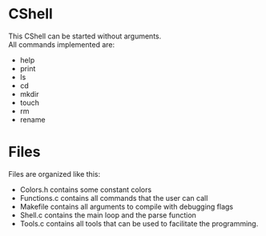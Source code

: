 # CShell
This CShell can be started without arguments.  
All commands implemented are:
* help
* print
* ls
* cd
* mkdir
* touch
* rm
* rename  

# Files
Files are organized like this:
* Colors.h contains some constant colors
* Functions.c contains all commands that the user can call
* Makefile contains all arguments to compile with debugging flags
* Shell.c contains the main loop and the parse function
* Tools.c contains all tools that can be used to facilitate the programming.
